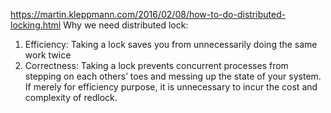 https://martin.kleppmann.com/2016/02/08/how-to-do-distributed-locking.html
Why we need distributed lock:
1. Efficiency: Taking a lock saves you from unnecessarily doing the same work twice
2. Correctness: Taking a lock prevents concurrent processes from stepping on each others’ toes and messing up the state of your system.
If merely for efficiency purpose, it is unnecessary to incur the cost and complexity of redlock.
